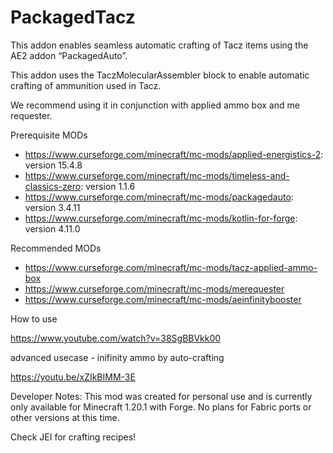 # PackagedTacz

This addon enables seamless automatic crafting of Tacz items using the AE2 addon “PackagedAuto”.

This addon uses the TaczMolecularAssembler block to enable automatic crafting of ammunition used in Tacz.

We recommend using it in conjunction with applied ammo box and me requester.

Prerequisite MODs
- https://www.curseforge.com/minecraft/mc-mods/applied-energistics-2: version 15.4.8
- https://www.curseforge.com/minecraft/mc-mods/timeless-and-classics-zero: version 1.1.6
- https://www.curseforge.com/minecraft/mc-mods/packagedauto: version 3.4.11
- https://www.curseforge.com/minecraft/mc-mods/kotlin-for-forge: version 4.11.0



Recommended MODs
- https://www.curseforge.com/minecraft/mc-mods/tacz-applied-ammo-box
- https://www.curseforge.com/minecraft/mc-mods/merequester
- https://www.curseforge.com/minecraft/mc-mods/aeinfinitybooster

How to use

https://www.youtube.com/watch?v=38SgBBVkk00


advanced usecase - inifinity ammo by auto-crafting

https://youtu.be/xZIkBIMM-3E

Developer Notes: This mod was created for personal use and is currently only available for Minecraft 1.20.1 with Forge. No plans for Fabric ports or other versions at this time.

Check JEI for crafting recipes!
